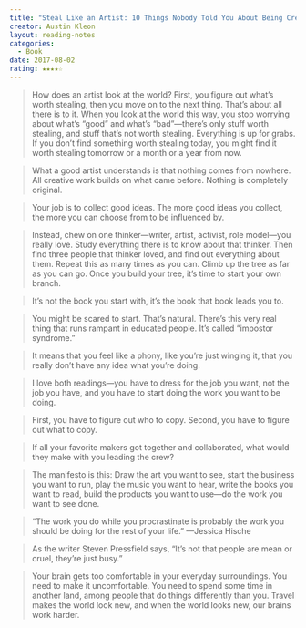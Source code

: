 ```yaml
---
title: "Steal Like an Artist: 10 Things Nobody Told You About Being Creative"
creator: Austin Kleon
layout: reading-notes
categories:
  - Book
date: 2017-08-02
rating: ★★★★☆
---
```


> How does an artist look at the world? First, you figure out what’s worth stealing, then you move on to the next thing. That’s about all there is to it. When you look at the world this way, you stop worrying about what’s “good” and what’s “bad”—there’s only stuff worth stealing, and stuff that’s not worth stealing. Everything is up for grabs. If you don’t find something worth stealing today, you might find it worth stealing tomorrow or a month or a year from now. 
 
> What a good artist understands is that nothing comes from nowhere. All creative work builds on what came before. Nothing is completely original. 
 
> Your job is to collect good ideas. The more good ideas you collect, the more you can choose from to be influenced by. 
 
> Instead, chew on one thinker—writer, artist, activist, role model—you really love. Study everything there is to know about that thinker. Then find three people that thinker loved, and find out everything about them. Repeat this as many times as you can. Climb up the tree as far as you can go. Once you build your tree, it’s time to start your own branch. 
 
> It’s not the book you start with, it’s the book that book leads you to. 
 
> You might be scared to start. That’s natural. There’s this very real thing that runs rampant in educated people. It’s called “impostor syndrome.” 
 
> It means that you feel like a phony, like you’re just winging it, that you really don’t have any idea what you’re doing. 
 
> I love both readings—you have to dress for the job you want, not the job you have, and you have to start doing the work you want to be doing. 
 
> First, you have to figure out who to copy. Second, you have to figure out what to copy. 
 
> If all your favorite makers got together and collaborated, what would they make with you leading the crew? 
 
> The manifesto is this: Draw the art you want to see, start the business you want to run, play the music you want to hear, write the books you want to read, build the products you want to use—do the work you want to see done. 
 
> “The work you do while you procrastinate is probably the work you should be doing for the rest of your life.” —Jessica Hische 
 
> As the writer Steven Pressfield says, “It’s not that people are mean or cruel, they’re just busy.” 
 
> Your brain gets too comfortable in your everyday surroundings. You need to make it uncomfortable. You need to spend some time in another land, among people that do things differently than you. Travel makes the world look new, and when the world looks new, our brains work harder. 